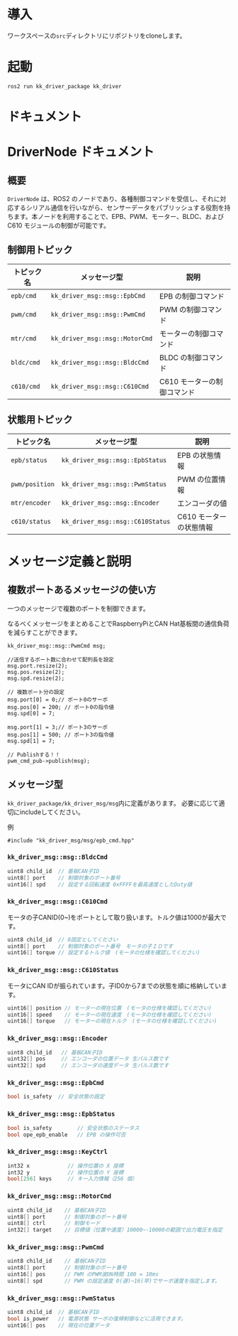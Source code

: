 # 導入
ワークスペースの`src`ディレクトリにリポジトリをcloneします。

# 起動
`ros2 run kk_driver_package kk_driver`

# ドキュメント

# DriverNode ドキュメント

## 概要
`DriverNode` は、ROS2 のノードであり、各種制御コマンドを受信し、それに対応するシリアル通信を行いながら、センサーデータをパブリッシュする役割を持ちます。本ノードを利用することで、EPB、PWM、モーター、BLDC、および C610 モジュールの制御が可能です。

## 制御用トピック

| トピック名 | メッセージ型 | 説明 |
|------------|--------------|------------------|
| `epb/cmd` | `kk_driver_msg::msg::EpbCmd` | EPB の制御コマンド |
| `pwm/cmd` | `kk_driver_msg::msg::PwmCmd` | PWM の制御コマンド |
| `mtr/cmd` | `kk_driver_msg::msg::MotorCmd` | モーターの制御コマンド |
| `bldc/cmd` | `kk_driver_msg::msg::BldcCmd` | BLDC の制御コマンド |
| `c610/cmd` | `kk_driver_msg::msg::C610Cmd` | C610 モーターの制御コマンド |

## 状態用トピック

| トピック名 | メッセージ型 | 説明 |
|------------|--------------|------------------|
| `epb/status` | `kk_driver_msg::msg::EpbStatus` | EPB の状態情報 |
| `pwm/position` | `kk_driver_msg::msg::PwmStatus` | PWM の位置情報 |
| `mtr/encoder` | `kk_driver_msg::msg::Encoder` | エンコーダの値 |
| `c610/status` | `kk_driver_msg::msg::C610Status` | C610 モーターの状態情報 |

# メッセージ定義と説明
## 複数ポートあるメッセージの使い方
一つのメッセージで複数のポートを制御できます。

なるべくメッセージをまとめることでRaspberryPiとCAN Hat基板間の通信負荷を減らすことができます。

```
kk_driver_msg::msg::PwmCmd msg;

//送信するポート数に合わせて配列長を設定
msg.port.resize(2);
msg.pos.resize(2);
msg.spd.resize(2);

// 複数ポート分の設定
msg.port[0] = 0;// ポート0のサーボ
msg.pos[0] = 200; // ポート0の指令値
msg.spd[0] = 7;

msg.port[1] = 3;// ポート3のサーボ
msg.pos[1] = 500; // ポート3の指令値
msg.spd[1] = 7;

// Publishする！！
pwm_cmd_pub->publish(msg);
```

## メッセージ型
`kk_driver_package/kk_driver_msg/msg`内に定義があります。
必要に応じて適切にincludeしてください。

例

```
#include "kk_driver_msg/msg/epb_cmd.hpp"
```
### `kk_driver_msg::msg::BldcCmd`
```cpp
uint8 child_id  // 基板CAN子ID
uint8[] port    // 制御対象のポート番号
uint16[] spd    // 設定する回転速度 0xFFFFを最高速度としたDuty値
```

### `kk_driver_msg::msg::C610Cmd`
モータの子CANID(0~)をポートとして取り扱います。トルク値は1000が最大です。
```cpp
uint8 child_id  // 0固定としてください
uint8[] port    // 制御対象のポート番号　モータの子ＩＤです
uint16[] torque // 設定するトルク値　(モータの仕様を確認してください)
```

### `kk_driver_msg::msg::C610Status`
モータにCAN IDが振られています。子ID0から7までの状態を順に格納しています。
```cpp
uint16[] position // モーターの現在位置　(モータの仕様を確認してください)
uint16[] speed    // モーターの現在速度　(モータの仕様を確認してください)
uint16[] torque   // モーターの現在トルク　(モータの仕様を確認してください)
```

### `kk_driver_msg::msg::Encoder`
```cpp
uint8 child_id   // 基板CAN子ID
uint32[] pos     // エンコーダの位置データ 生パルス数です
uint32[] spd     // エンコーダの速度データ 生パルス数です
```

### `kk_driver_msg::msg::EpbCmd`
```cpp
bool is_safety  // 安全状態の設定
```

### `kk_driver_msg::msg::EpbStatus`
```cpp
bool is_safety        // 安全状態のステータス
bool ope_epb_enable   // EPB の操作可否
```

### `kk_driver_msg::msg::KeyCtrl`
```cpp
int32 x            // 操作位置の X 座標
int32 y            // 操作位置の Y 座標
bool[256] keys     // キー入力情報（256 個）
```

### `kk_driver_msg::msg::MotorCmd`
```cpp
uint8 child_id    // 基板CAN子ID
uint8[] port      // 制御対象のポート番号
uint8[] ctrl      // 制御モード
int32[] target    // 目標値（位置や速度）10000~-10000の範囲で出力電圧を指定
```

### `kk_driver_msg::msg::PwmCmd`
```cpp
uint8 child_id    // 基板CAN子ID
uint8[] port      // 制御対象のポート番号
uint16[] pos      // PWM のPWM波ON時間 100 = 10ms
uint8[] spd       // PWM の設定速度 0(遅)~16(早)でサーボ速度を指定します。
```

### `kk_driver_msg::msg::PwmStatus`
```cpp
uint8 child_id  // 基板CAN子ID
bool is_power   // 電源状態 サーボの復帰制御などに活用できます。
uint16[] pos    // 現在の位置データ
```